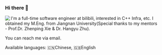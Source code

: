 ### Hi there 👋

<img align="left" src="https://github-readme-stats.vercel.app/api?username=Kuludu&count_private=true" />

I'm a full-time software engineer at bilibili, interested in C++ Infra, etc. I obtained my M.Eng. from Jiangnan University(Special thanks to my mentors - Prof.Dr. Zhenping Xie & Dr. Hangyu Zhu).

You can reach me via email.

Available languages: 🇨🇳Chinese, 🇬🇧English
